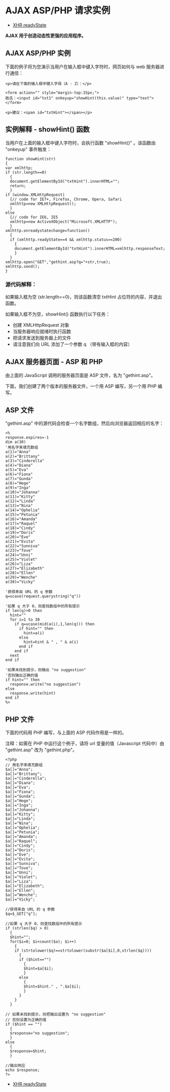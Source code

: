 
# AJAX ASP/PHP 请求实例

*   [XHR readyState](/ajax/ajax_xmlhttprequest_onreadystatechange.asp "AJAX - onreadystatechange 事件")


**AJAX 用于创造动态性更强的应用程序。**

## AJAX ASP/PHP 实例

下面的例子将为您演示当用户在输入框中键入字符时，网页如何与 web 服务器进行通信：

```
<p>请在下面的输入框中键入字母（A - Z）：</p>

<form action="" style="margin-top:15px;"> 
姓氏：<input id="txt1" onkeyup="showHint(this.value)" type="text">
</form>

<p>建议：<span id="txtHint"></span></p>

```

## 实例解释 - showHint() 函数

当用户在上面的输入框中键入字符时，会执行函数 "showHint()" 。该函数由 "onkeyup" 事件触发：

```
function showHint(str)
{
var xmlhttp;
if (str.length==0)
  {
  document.getElementById("txtHint").innerHTML="";
  return;
  }
if (window.XMLHttpRequest)
  {// code for IE7+, Firefox, Chrome, Opera, Safari
  xmlhttp=new XMLHttpRequest();
  }
else
  {// code for IE6, IE5
  xmlhttp=new ActiveXObject("Microsoft.XMLHTTP");
  }
xmlhttp.onreadystatechange=function()
  {
  if (xmlhttp.readyState==4 && xmlhttp.status==200)
    {
    document.getElementById("txtHint").innerHTML=xmlhttp.responseText;
    }
  }
xmlhttp.open("GET","gethint.asp?q="+str,true);
xmlhttp.send();
}

```

### 源代码解释：

如果输入框为空 (str.length==0)，则该函数清空 txtHint 占位符的内容，并退出函数。

如果输入框不为空，showHint() 函数执行以下任务：

*   创建 XMLHttpRequest 对象
*   当服务器响应就绪时执行函数
*   把请求发送到服务器上的文件
*   请注意我们向 URL 添加了一个参数 q （带有输入框的内容）

## AJAX 服务器页面 - ASP 和 PHP

由上面的 JavaScript 调用的服务器页面是 ASP 文件，名为 "gethint.asp"。

下面，我们创建了两个版本的服务器文件，一个用 ASP 编写，另一个用 PHP 编写。

## ASP 文件

"gethint.asp" 中的源代码会检查一个名字数组，然后向浏览器返回相应的名字：

```
<%
response.expires=-1
dim a(30)
'用名字来填充数组
a(1)="Anna"
a(2)="Brittany"
a(3)="Cinderella"
a(4)="Diana"
a(5)="Eva"
a(6)="Fiona"
a(7)="Gunda"
a(8)="Hege"
a(9)="Inga"
a(10)="Johanna"
a(11)="Kitty"
a(12)="Linda"
a(13)="Nina"
a(14)="Ophelia"
a(15)="Petunia"
a(16)="Amanda"
a(17)="Raquel"
a(18)="Cindy"
a(19)="Doris"
a(20)="Eve"
a(21)="Evita"
a(22)="Sunniva"
a(23)="Tove"
a(24)="Unni"
a(25)="Violet"
a(26)="Liza"
a(27)="Elizabeth"
a(28)="Ellen"
a(29)="Wenche"
a(30)="Vicky"

'获得来自 URL 的 q 参数
q=ucase(request.querystring("q"))

'如果 q 大于 0，则查找数组中的所有提示
if len(q)>0 then
  hint=""
  for i=1 to 30
    if q=ucase(mid(a(i),1,len(q))) then
      if hint="" then
        hint=a(i)
      else
        hint=hint & " , " & a(i)
      end if
    end if
  next
end if

'如果未找到提示，则输出 "no suggestion"
'否则输出正确的值
if hint="" then
  response.write("no suggestion")
else
  response.write(hint)
end if
%>

```

## PHP 文件

下面的代码用 PHP 编写，与上面的 ASP 代码作用是一样的。

注释：如需在 PHP 中运行这个例子，请将 url 变量的值（Javascript 代码中）由 "gethint.asp" 改为 "gethint.php"。

```
<?php
// 用名字来填充数组
$a[]="Anna";
$a[]="Brittany";
$a[]="Cinderella";
$a[]="Diana";
$a[]="Eva";
$a[]="Fiona";
$a[]="Gunda";
$a[]="Hege";
$a[]="Inga";
$a[]="Johanna";
$a[]="Kitty";
$a[]="Linda";
$a[]="Nina";
$a[]="Ophelia";
$a[]="Petunia";
$a[]="Amanda";
$a[]="Raquel";
$a[]="Cindy";
$a[]="Doris";
$a[]="Eve";
$a[]="Evita";
$a[]="Sunniva";
$a[]="Tove";
$a[]="Unni";
$a[]="Violet";
$a[]="Liza";
$a[]="Elizabeth";
$a[]="Ellen";
$a[]="Wenche";
$a[]="Vicky";

//获得来自 URL 的 q 参数
$q=$_GET["q"];

//如果 q 大于 0，则查找数组中的所有提示
if (strlen($q) > 0)
  {
  $hint="";
  for($i=0; $i<count($a); $i++)
    {
    if (strtolower($q)==strtolower(substr($a[$i],0,strlen($q))))
      {
      if ($hint=="")
        {
        $hint=$a[$i];
        }
      else
        {
        $hint=$hint." , ".$a[$i];
        }
      }
    }
  }

// 如果未找到提示，则把输出设置为 "no suggestion"
// 否则设置为正确的值
if ($hint == "")
  {
  $response="no suggestion";
  }
else
  {
  $response=$hint;
  }

//输出响应
echo $response;
?>

```

*   [XHR readyState](/ajax/ajax_xmlhttprequest_onreadystatechange.asp "AJAX - onreadystatechange 事件")


